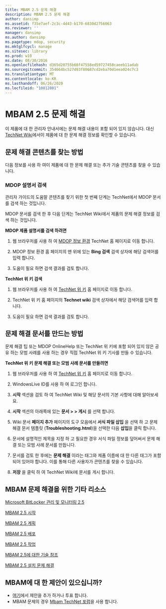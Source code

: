 ```yaml
---
title: MBAM 2.5 문제 해결
description: MBAM 2.5 문제 해결
author: dansimp
ms.assetid: f35e7aef-2c3c-4d43-b170-6830d2756063
ms.reviewer: ''
manager: dansimp
ms.author: dansimp
ms.pagetype: mdop, security
ms.mktglfcycl: manage
ms.sitesec: library
ms.prod: w10
ms.date: 08/30/2016
ms.openlocfilehash: d365d20755b68f47558ed59727458caeeb11adab
ms.sourcegitcommit: 354664bc527d93f80687cd2eba70d1eea024c7c3
ms.translationtype: MT
ms.contentlocale: ko-KR
ms.lasthandoff: 06/26/2020
ms.locfileid: "10812801"
---
```

# MBAM 2.5 문제 해결


이 제품에 대 한 관리자 안내서에는 문제 해결 내용이 포함 되어 있지 않습니다. 대신 [TechNet Wiki](https://go.microsoft.com/fwlink/p/?LinkId=224905)에서이 제품에 대 한 문제 해결 정보를 확인할 수 있습니다.

## 문제 해결 콘텐츠를 찾는 방법


다음 정보를 사용 하 여이 제품에 대 한 문제 해결 또는 추가 기술 콘텐츠를 찾을 수 있습니다.

### MDOP 설명서 검색

관리자 가이드의 도움말 콘텐츠를 찾기 위한 첫 번째 단계는 TechNet에서 MDOP 문서를 검색 하는 것입니다.

MDOP 문서를 검색 한 후 다음 단계는 TechNet Wiki에서 제품의 문제 해결 정보를 검색 하는 것입니다.

**MDOP 제품 설명서를 검색 하려면**

1.  웹 브라우저를 사용 하 여 [MDOP 정보 환경](https://go.microsoft.com/fwlink/?LinkId=236032) TechNet 홈 페이지로 이동 합니다.

2.  MDOP 정보 환경 홈 페이지의 맨 위에 있는 **Bing 검색** 검색 상자에 해당 검색어를 입력 합니다.

3.  도움이 필요 하면 검색 결과를 검토 합니다.

**TechNet 위 키 검색**

1.  웹 브라우저를 사용 하 여 [TechNet 위 키](https://go.microsoft.com/fwlink/p/?LinkId=224905) 홈 페이지로 이동 합니다.

2.  TechNet 위 키 홈 페이지의 **Technet wiki** 검색 상자에서 해당 검색어를 입력 합니다.

3.  도움이 필요 하면 검색 결과를 검토 합니다.

## 문제 해결 문서를 만드는 방법


문제 해결 팁 또는 MDOP OnlineHelp 또는 TechNet 위 키에 포함 되어 있지 않은 공유 하는 모범 사례를 사용 하는 경우 직접 TechNet 위 키 기사를 만들 수 있습니다.

**TechNet 위 키 문제 해결 또는 모범 사례 문서를 만들려면**

1.  웹 브라우저를 사용 하 여 [TechNet 위 키](https://go.microsoft.com/fwlink/p/?LinkId=224905) 홈 페이지로 이동 합니다.

2.  WindowsLive ID를 사용 하 여 로그인 합니다.

3.  **시작** 섹션을 검토 하 여 TechNet Wiki 및 해당 문서의 기본 사항에 대해 알아보세요.

4.  **시작** 섹션의 아래쪽에 있는 **문서 &gt; &gt; 게시** 를 선택 합니다.

5.  Wiki 문서 **페이지 추가** 페이지의 도구 모음에서 **서식 파일 삽입** 을 선택 하 고 문제 해결 문서 템플릿 (**Troubleshooting.html**)을 선택한 다음 **삽입**을 클릭 합니다.

6.  문서에 설명적인 제목을 지정 하 고 필요한 경우 서식 파일 정보를 덮어써서 문제 해결 또는 모범 사례 문서를 만듭니다.

7.  문서를 검토 한 후에는 **문제 해결** 이라는 태그와 제품 이름에 대 한 다른 태그가 포함 되어 있어야 합니다. 이를 통해 다른 사용자가 콘텐츠를 찾을 수 있습니다.

8.  **저장** 을 클릭 하 여 TechNet Wiki에 문서를 게시 합니다.

## MBAM 문제 해결을 위한 기타 리소스


[Microsoft BitLocker 관리 및 모니터링 2.5](index.md)

[MBAM 2.5 시작](getting-started-with-mbam-25.md)

[MBAM 2.5 계획](planning-for-mbam-25.md)

[MBAM 2.5 배포](deploying-mbam-25.md)

[MBAM 2.5 작업](operations-for-mbam-25.md)

[MBAM 2.5에 대한 기술 참조](technical-reference-for-mbam-25.md)

[MBAM 2.5 설치 문제 해결](https://support.microsoft.com/kb/3049652)

## MBAM에 대 한 제안이 있으십니까?
- [여기](http://mbam.uservoice.com/forums/268571-microsoft-bitlocker-administration-and-monitoring)에서 제안을 추가 하거나 투표 합니다. 
- MBAM 문제의 경우 [Mbam TechNet 포럼](https://social.technet.microsoft.com/Forums/home?forum=mdopmbam)을 사용 합니다.

 

 





